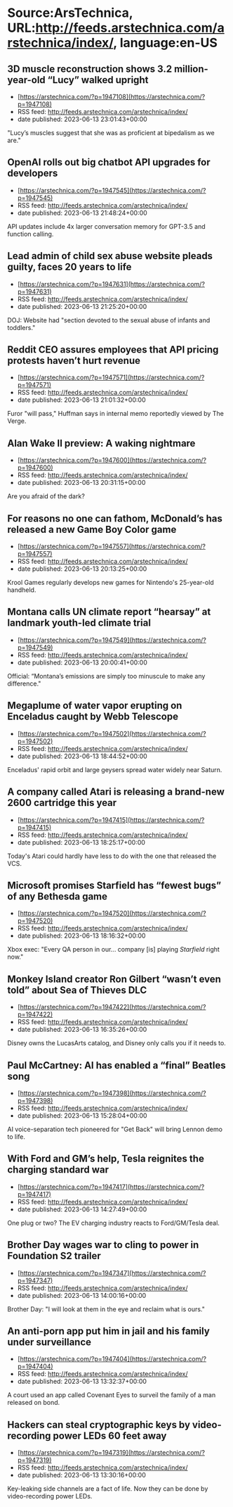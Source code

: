 # Source:ArsTechnica, URL:http://feeds.arstechnica.com/arstechnica/index/, language:en-US

## 3D muscle reconstruction shows 3.2 million-year-old “Lucy” walked upright
 - [https://arstechnica.com/?p=1947108](https://arstechnica.com/?p=1947108)
 - RSS feed: http://feeds.arstechnica.com/arstechnica/index/
 - date published: 2023-06-13 23:01:43+00:00

"Lucy’s muscles suggest that she was as proficient at bipedalism as we are."

## OpenAI rolls out big chatbot API upgrades for developers
 - [https://arstechnica.com/?p=1947545](https://arstechnica.com/?p=1947545)
 - RSS feed: http://feeds.arstechnica.com/arstechnica/index/
 - date published: 2023-06-13 21:48:24+00:00

API updates include 4x larger conversation memory for GPT-3.5 and function calling.

## Lead admin of child sex abuse website pleads guilty, faces 20 years to life
 - [https://arstechnica.com/?p=1947631](https://arstechnica.com/?p=1947631)
 - RSS feed: http://feeds.arstechnica.com/arstechnica/index/
 - date published: 2023-06-13 21:25:20+00:00

DOJ: Website had "section devoted to the sexual abuse of infants and toddlers."

## Reddit CEO assures employees that API pricing protests haven’t hurt revenue
 - [https://arstechnica.com/?p=1947571](https://arstechnica.com/?p=1947571)
 - RSS feed: http://feeds.arstechnica.com/arstechnica/index/
 - date published: 2023-06-13 21:01:32+00:00

Furor "will pass," Huffman says in internal memo reportedly viewed by The Verge.

## Alan Wake II preview: A waking nightmare
 - [https://arstechnica.com/?p=1947600](https://arstechnica.com/?p=1947600)
 - RSS feed: http://feeds.arstechnica.com/arstechnica/index/
 - date published: 2023-06-13 20:31:15+00:00

Are you afraid of the dark?

## For reasons no one can fathom, McDonald’s has released a new Game Boy Color game
 - [https://arstechnica.com/?p=1947557](https://arstechnica.com/?p=1947557)
 - RSS feed: http://feeds.arstechnica.com/arstechnica/index/
 - date published: 2023-06-13 20:13:25+00:00

Krool Games regularly develops new games for Nintendo's 25-year-old handheld.

## Montana calls UN climate report “hearsay” at landmark youth-led climate trial
 - [https://arstechnica.com/?p=1947549](https://arstechnica.com/?p=1947549)
 - RSS feed: http://feeds.arstechnica.com/arstechnica/index/
 - date published: 2023-06-13 20:00:41+00:00

Official: “Montana’s emissions are simply too minuscule to make any difference."

## Megaplume of water vapor erupting on Enceladus caught by Webb Telescope
 - [https://arstechnica.com/?p=1947502](https://arstechnica.com/?p=1947502)
 - RSS feed: http://feeds.arstechnica.com/arstechnica/index/
 - date published: 2023-06-13 18:44:52+00:00

Enceladus' rapid orbit and large geysers spread water widely near Saturn.

## A company called Atari is releasing a brand-new 2600 cartridge this year
 - [https://arstechnica.com/?p=1947415](https://arstechnica.com/?p=1947415)
 - RSS feed: http://feeds.arstechnica.com/arstechnica/index/
 - date published: 2023-06-13 18:25:17+00:00

Today's Atari could hardly have less to do with the one that released the VCS.

## Microsoft promises Starfield has “fewest bugs” of any Bethesda game
 - [https://arstechnica.com/?p=1947520](https://arstechnica.com/?p=1947520)
 - RSS feed: http://feeds.arstechnica.com/arstechnica/index/
 - date published: 2023-06-13 18:16:32+00:00

Xbox exec: "Every QA person in our... company [is] playing <em>Starfield</em> right now."

## Monkey Island creator Ron Gilbert “wasn’t even told” about Sea of Thieves DLC
 - [https://arstechnica.com/?p=1947422](https://arstechnica.com/?p=1947422)
 - RSS feed: http://feeds.arstechnica.com/arstechnica/index/
 - date published: 2023-06-13 16:35:26+00:00

Disney owns the LucasArts catalog, and Disney only calls you if it needs to.

## Paul McCartney: AI has enabled a “final” Beatles song
 - [https://arstechnica.com/?p=1947398](https://arstechnica.com/?p=1947398)
 - RSS feed: http://feeds.arstechnica.com/arstechnica/index/
 - date published: 2023-06-13 15:28:04+00:00

AI voice-separation tech pioneered for "Get Back" will bring Lennon demo to life.

## With Ford and GM’s help, Tesla reignites the charging standard war
 - [https://arstechnica.com/?p=1947417](https://arstechnica.com/?p=1947417)
 - RSS feed: http://feeds.arstechnica.com/arstechnica/index/
 - date published: 2023-06-13 14:27:49+00:00

One plug or two? The EV charging industry reacts to Ford/GM/Tesla deal.

## Brother Day wages war to cling to power in Foundation S2 trailer
 - [https://arstechnica.com/?p=1947347](https://arstechnica.com/?p=1947347)
 - RSS feed: http://feeds.arstechnica.com/arstechnica/index/
 - date published: 2023-06-13 14:00:16+00:00

Brother Day: "I will look at them in the eye and reclaim what is ours."

## An anti-porn app put him in jail and his family under surveillance
 - [https://arstechnica.com/?p=1947404](https://arstechnica.com/?p=1947404)
 - RSS feed: http://feeds.arstechnica.com/arstechnica/index/
 - date published: 2023-06-13 13:32:37+00:00

A court used an app called Covenant Eyes to surveil the family of a man released on bond.

## Hackers can steal cryptographic keys by video-recording power LEDs 60 feet away
 - [https://arstechnica.com/?p=1947319](https://arstechnica.com/?p=1947319)
 - RSS feed: http://feeds.arstechnica.com/arstechnica/index/
 - date published: 2023-06-13 13:30:16+00:00

Key-leaking side channels are a fact of life. Now they can be done by video-recording power LEDs.

